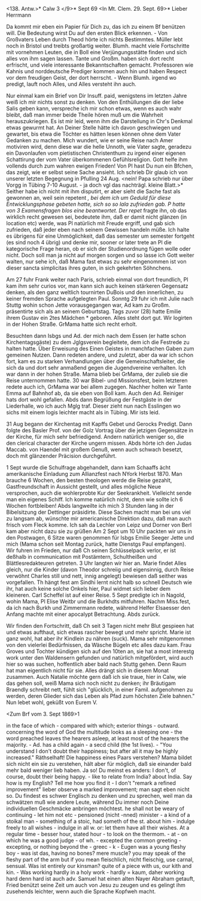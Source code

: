 <138. Antw.>* Calw 3 </9>* Sept 69
 <In Mt. Clem. 29. Sept. 69>*
Lieber Herrmann

Da kommt mir eben ein Papier für Dich zu, das ich zu einem Bf benützen will. Die Bedeutung wirst Du auf den ersten Blick erkennen. - Von Großvaters Leben durch Theod hörte ich nichts Bestimmtes. Müller lebt noch in Bristol und treibts großartig weiter. Blumh. macht viele Fortschritte mit vornehmen Leuten, die in Boll eine Verjüngungsstätte finden und sich alles von ihm sagen lassen. Tante und Großm. haben sich dort recht erfrischt, und viele interessante Bekanntschaften gemacht. Professoren wie Kahnis und norddeutsche Prediger kommen auch hin und haben Respect vor dem freudigen Geist, der dort herrscht. - Wenn Blumh. irgend wo predigt, lauft noch Alles, und Alles versteht ihn auch.











Nur einmal kam ein Brief von Dir Insuff. paid, wenigstens im letzten Jahre weiß ich mir nichts sonst zu denken. Von den Enthüllungen die der liebe Salis geben kann, verspreche ich mir schon etwas, wenn es auch wahr bleibt, daß man immer beide Theile hören muß um die Wahrheit herauszukriegen. Es ist mir leid, wenn ihm die Darstellung in Chr's Denkmal etwas gewurmt hat. An Deiner Stelle hätte ich davon geschwiegen und gewartet, bis etwa die Töchter es hätten lesen können ohne dem Vater Gedanken zu machen. Mich wundert, wie er seine Reise nach Amer motiviren wird, denn diese war die helle Unnoth, wie Vater sagte, geradezu ein Davonlaufen vom pietistischen Christenthum zu irgend einer eigenen Schattirung der vom Vater überkommenen Gefühlsreligion. Gott helfe ihm vollends durch zum wahren ewigen Frieden! 
Von Pl hast Du nun ein Bfchen, das zeigt, wie er selbst seine Sache ansieht. Ich schrieb Dir glaub ich von unserer letzten Begegnung in Pfulling 24 Aug. <nein! Papa schrieb nur über Vorgg in Tübing 7-10 August. - ja doch vgl das nachträgl. kleine Blatt.>* Seither habe ich nicht mit ihm disputirt, er aber sieht die Sache fast als gewonnen an, weil sein repetent <Grill>*, bei dem ich um Geduld für diese Entwicklungsphase gebeten hatte, sich so so lala zufrieden gab. P hatte von 3 Examensfragen blos eine beantwortet. Der repet <Grill>* fragte ihn, ob das wirklich recht gewesen sei, bedeutete ihm, daß er damit nicht glänzen (in location etc) werde, was Pl natürlich mit Freude ergriff, und gab sich zufrieden, daß jeder eben nach seinem Gewissen handeln müße. Ich halte es übrigens für eine Unmöglichkeit, daß das semester um semester fortgeht (es sind noch 4 übrig) und denke mir, sooner or later trete an Pl die kategorische Frage heran, ob er sich der Studienordnung fügen wolle oder nicht. Doch soll man ja nicht auf morgen sorgen und so lasse ich Gott weiter walten, nur sehe ich, daß Mama fast etwas zu sehr eingenommen ist von dieser sancta simplicitas ihres guten, in sich gekehrten Söhnchens.

Am 27 fuhr Frank weiter nach Paris, schrieb einmal von dort freundlich, Pl kam ihm sehr curios vor, man kann sich auch keinen stärkeren Gegensatz denken, als den ganz weltlich tournirten DuBois und den innerlichen, zu keiner fremden Sprache aufgelegten Paul. Sonntg 29 fuhr ich mit Julie nach Stuttg wohin schon Jette vorausgegangen war, Ad kam zu Großm. präsentirte sich als an seinem Geburtstag. Tags zuvor (28) hatte Emilie ihrem Gustav ein 2tes Mädchen <Emilie>* geboren. Alles steht dort gut. Wir logirten in der Hohen Straße. GrMama hatte sich recht erholt.

Besuchten dann Isbgs und Ad. der mich nach dem Essen (er hatte schon Kirchentagsgäste) zu dem Jglgsverein begleitete, dem ich die Festrede zu halten hatte. Über Erweisung des Einen Geistes in manchfachen Gaben zum gemeinen Nutzen. Dann redeten andere, und zuletzt, aber da war ich schon fort, kam es zu starken Verhandlungen über die Gemeinschaftsleiter, die sich da und dort sehr anmaßend gegen die Jugendvereine verhalten. Ich war dann in der hohen Straße. Mama blieb bei GrMama, der zulieb sie die Reise unternommen hatte. 30 war Bibel- und Missionsfest, beim letzteren redete auch ich, GrMama war bei allem zugegen. Nachher holten wir Tante Emma auf Bahnhof ab, da sie eben von Boll kam. Auch den Ad. Reiniger hats dort wohl gefallen. Abds dann Begrüßung der Festgäste in der Liederhalle, wo ich auch Mglg traf. Dieser zieht nun nach Esslingen wo sichs mit einem logis leichter macht als in Tübing. Mir ists leid.

31 Aug begann der Kirchentag mit Kapffs Gebet und Gerocks Predigt. Dann folgte des Basler Prof. von der Golz Vortrag über die jetzigen Gegensätze in der Kirche, für mich sehr befriedigend. Andern natürlich weniger so, die den clerical character der Kirche ungern missen. Abds hörte ich den Judas Maccab. von Haendel mit großem Genuß, wenn auch schwach besetzt, doch mit glänzender Präcision durchgeführt.

1 Sept wurde die Schulfrage abgehandelt, dann kam Schaaffs ächt amerikanische Einladung zum Allianzfest nach NYork Herbst 1870. Man brauche 6 Wochen, den besten theologen werde die Reise gezahlt, Gastfreundschaft in Aussicht gestellt, und alles mögliche Neue versprochen, auch die wohlerprobte Kur der Seekrankheit. Vielleicht sende man ein eigenes Schiff. Ich komme natürlich nicht, denn wie sollte ich 6 Wochen fortbleiben! Abds langweilte ich mich 3 Stunden lang in der Bibelsitzung der Dettinger präsidirte. Diese Sachen macht man bei uns viel zu langsam ab, wünschte mir americanische Direktion dazu, daß man auch frisch vom Fleck komme. Ich sah da Lechler von Leipz und Dorner von Berl kam aber nicht dazu sie zu grüßen 
Am 2 Sept um 10 Uhr packten wir uns in den Postwagen, 6 Sitze waren genommen für Isbgs Emilie Seeger Jette und mich (Mama schon seit Montag zurück, hatte Dienstgs Paul empfangen). Wir fuhren im Frieden, nur daß Ch seinen Schlüsselpack verlor, er ist deßhalb in communication mit Postämtern, Schultheißen und Blättlesredakteuren getreten. 3 Uhr langten wir hier an. Marie findet Alles gleich, nur die Kinder (davon Theodor schreiig und eigensinnig, durch Reise verwöhnt Charles still und nett, innig angelegt) bewiesen daß seither was vorgefallen. Th hängt fest am Sindhi lernt nicht halb so schnell Deutsch wie ihr, hat auch keine solche Onkels hier, Paul widmet sich lieber dem kleineren. Carl Scheffel ist auf einer Reise. 
5 Sept predigte ich in Nagold, wohin Mama, Pl Elise Weitbr und die Burkhdts mitfuhren. Nachm Miss.fest, da ich nach Burkh und Zimmermann redete, während Helfer Elsaesser den Anfang machte mit einer apocalypt Betrachtung. Abds zurück.

Wir finden den Fortschritt, daß Ch seit 3 Tagen nicht mehr Blut gespieen hat und etwas aufthaut, sich etwas rascher bewegt und mehr spricht. Marie ist ganz wohl, hat aber ihr Kindlein zu nähren (suck). Mama sehr mitgenommen von den vielerlei Bedürfnissen, da Wäsche Bügeln etc alles dazu kam. Frau Groves und Tochter kündigen sich auf den 10ten an, sie hat a most interestg work unter den Waldensern gefunden und natürlich mitgefördert, wird auch hier so was suchen, hoffentlich aber bald nach Stuttg gehen. Denn Raum hat man eigentlich nicht für sie. Alles drängt sich in diesem Monat zusammen. Auch Natalie möchte gern daß ich sie traue, hier in Calw, wie das gehen soll, weiß Mama sich noch nicht zu denken; ihr Bräutigam Braendly schreibt nett, fühlt sich "glücklich, in einer Famil. aufgenohmen zu werden, deren Glieder sich das Leben als Pfad zum höchsten Ziele bahnen." 
 Nun lebet wohl, geküßt von
 Eurem V.



 <Zum Brf vom 3. Sept 1869>1

in the face of which - compared with which; exterior things - outward. concerning the word of God the multitude looks as a sleeping one - the word preached leaves the hearers asleep, at least most of the hearers the majority. - Ad. has a child again - a secd child (the 1st lives). - "You understand I don't doubt their happiness; but after all it may be highly increased." Räthselhaft! Die happiness eines Paars verstehen? Mama bildet sich nicht ein sie zu verstehen, hält aber für möglich, daß sie einander bald mehr bald weniger lieb haben. Ja so! Du meinst es anders: I don't, of course, doubt their being happy. - like to relate from India? about India. Say how is my English? Tell me how you find it - I don't "remark a refined improvement" lieber observe a marked improvement; man sagt eben nicht so. Du findest es schwer Englisch zu denken und zu sprechen, weil man da schwätzen muß wie andere Leute, während Du immer noch Deine individuellen Geschmäcke anbringen möchtest. he shall not be weary of continuing - let him not etc - pensioned (nicht -nned) minister - a kind of a stoikal man - something of a stoic, had someth of the st. about him - indulge freely to all wishes - indulge in all w. or: let them have all their wishes. At a regular time - besser hour, stated hour - to look on the thermom. - at - on which he was a good judge - of wh. - excepted the common greeting - excepting, or nothing beyond the - greec - k - Eugen was a young fleshy boy - was ist das, having no bones? mere muscle? you may speak of the fleshy part of the arm but if you mean fleischlich, nicht fleischig, use carnal, sensual. Was ist entirely our kinsman? quite of a piece with us, our kith and kin. - Was working hardly in a holy work - hardly = kaum, daher working hard denn hard ist auch adv. Samuel hat einen alten Nayer Abraham getauft, Fried benützt seine Zeit um auch von Jesu zu zeugen und es gelingt ihm zusehends leichter, wenn auch die Sprache Kopfweh macht.

